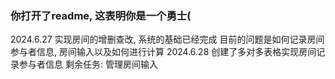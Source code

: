 ### 你打开了readme, 这表明你是一个勇士(
2024.6.27
实现房间的增删查改, 系统的基础已经完成
目前的问题是如何记录房间参与者信息, 房间输入以及如何进行计算
2024.6.28
创建了多对多表格实现房间记录参与者信息
剩余任务: 管理房间输入

